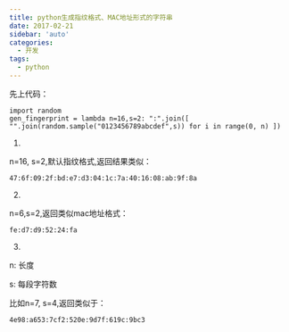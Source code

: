 ```yaml
---
title: python生成指纹格式、MAC地址形式的字符串
date: 2017-02-21
sidebar: 'auto'
categories:
  - 开发
tags:
  - python
---
```


先上代码：

```
import random
gen_fingerprint = lambda n=16,s=2: ":".join([ "".join(random.sample("0123456789abcdef",s)) for i in range(0, n) ])
```

1. 

n=16, s=2,默认指纹格式,返回结果类似：

`47:6f:09:2f:bd:e7:d3:04:1c:7a:40:16:08:ab:9f:8a`

2.

n=6,s=2,返回类似mac地址格式：

`fe:d7:d9:52:24:fa`

3.

n: 长度

s: 每段字符数

比如n=7, s=4,返回类似于：

`4e98:a653:7cf2:520e:9d7f:619c:9bc3`
